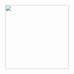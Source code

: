 <img src="https://watermelon.crd.co/assets/images/gallery18/99984e71.gif?v=6332de85"
  style="width:200px;">
